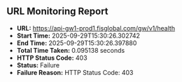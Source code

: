 ## URL Monitoring Report

- **URL:** https://api-gw1-prod1.fisglobal.com/gw/v1/health
- **Start Time:** 2025-09-29T15:30:26.302742
- **End Time:** 2025-09-29T15:30:26.397880
- **Total Time Taken:** 0.095138 seconds
- **HTTP Status Code:** 403
- **Status:** Failure
- **Failure Reason:** HTTP Status Code: 403
